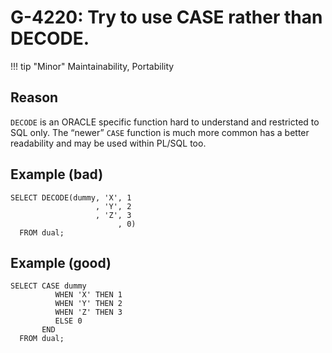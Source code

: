 # G-4220: Try to use CASE rather than DECODE.

!!! tip "Minor"
    Maintainability, Portability

## Reason

`DECODE` is an ORACLE specific function hard to understand and restricted to SQL only. The “newer” `CASE` function is much more common has a better readability and may be used within PL/SQL too.

## Example (bad)

```
SELECT DECODE(dummy, 'X', 1 
                   , 'Y', 2
                   , 'Z', 3
                        , 0)
  FROM dual;
```

## Example (good)

```
SELECT CASE dummy
          WHEN 'X' THEN 1
          WHEN 'Y' THEN 2
          WHEN 'Z' THEN 3
          ELSE 0
       END
  FROM dual;
```